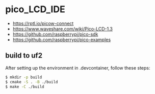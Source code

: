 # pico_LCD_IDE

- https://rptl.io/picow-connect
- https://www.waveshare.com/wiki/Pico-LCD-1.3
- https://github.com/raspberrypi/pico-sdk
- https://github.com/raspberrypi/pico-examples

## build to uf2

After setting up the environment in .devcontainer, follow these steps:

```sh
$ mkdir -p build 
$ cmake -S . -B ./build
$ make -C ./build
```

